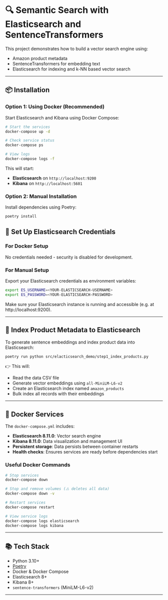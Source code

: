 # 🔍 Semantic Search with Elasticsearch and SentenceTransformers

This project demonstrates how to build a vector search engine using:
- Amazon product metadata
- SentenceTransformers for embedding text
- Elasticsearch for indexing and k-NN based vector search

---

## 📦 Installation

### Option 1: Using Docker (Recommended)

Start Elasticsearch and Kibana using Docker Compose:

```bash
# Start the services
docker-compose up -d

# Check service status
docker-compose ps

# View logs
docker-compose logs -f
```

This will start:
- **Elasticsearch** on `http://localhost:9200`
- **Kibana** on `http://localhost:5601`

### Option 2: Manual Installation

Install dependencies using Poetry:

```bash
poetry install
```

## 🔐 Set Up Elasticsearch Credentials

### For Docker Setup
No credentials needed - security is disabled for development.

### For Manual Setup
Export your Elasticsearch credentials as environment variables:

```bash
export ES_USERNAME=<YOUR-ELASTICSEARCH-USERNAME>
export ES_PASSWORD=<YOUR-ELASTICSEARCH-PASSWORD>
```

Make sure your Elasticsearch instance is running and accessible (e.g. at http://localhost:9200).

---

## 🧠 Index Product Metadata to Elasticsearch

To generate sentence embeddings and index product data into Elasticsearch:

```bash
poetry run python src/elacticsearch_demo/step1_index_products.py
```

👉 This will:
- Read the data CSV file
- Generate vector embeddings using `all-MiniLM-L6-v2`
- Create an Elasticsearch index named `amazon_products`
- Bulk index all records with their embeddings

---

## 🐳 Docker Services

The `docker-compose.yml` includes:

- **Elasticsearch 8.11.0**: Vector search engine
- **Kibana 8.11.0**: Data visualization and management UI
- **Persistent storage**: Data persists between container restarts
- **Health checks**: Ensures services are ready before dependencies start

### Useful Docker Commands

```bash
# Stop services
docker-compose down

# Stop and remove volumes (⚠️ deletes all data)
docker-compose down -v

# Restart services
docker-compose restart

# View service logs
docker-compose logs elasticsearch
docker-compose logs kibana
```

---

## 📚 Tech Stack

- Python 3.10+
- [Poetry](https://python-poetry.org/)
- Docker & Docker Compose
- Elasticsearch 8+
- Kibana 8+
- `sentence-transformers` (MiniLM-L6-v2)

---
